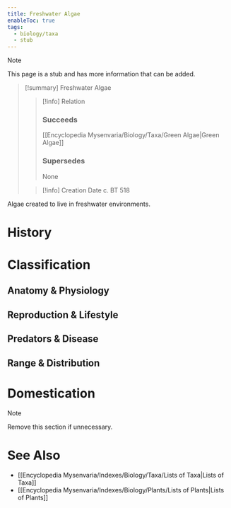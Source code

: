 ```yaml
---
title: Freshwater Algae
enableToc: true
tags:
  - biology/taxa
  - stub
---
```


> [!note]
> This page is a stub and has more information that can be added.

> [!summary] Freshwater Algae
> > [!info] Relation
> > ### Succeeds
> > [[Encyclopedia Mysenvaria/Biology/Taxa/Green Algae|Green Algae]]
> > ### Supersedes
> > None
>
> > [!info] Creation Date
> > c. BT 518

Algae created to live in freshwater environments.
# History

# Classification
## Anatomy & Physiology

## Reproduction & Lifestyle

## Predators & Disease

## Range & Distribution

# Domestication

> [!note]
> Remove this section if unnecessary.
# See Also
- [[Encyclopedia Mysenvaria/Indexes/Biology/Taxa/Lists of Taxa|Lists of Taxa]]
- [[Encyclopedia Mysenvaria/Indexes/Biology/Plants/Lists of Plants|Lists of Plants]]